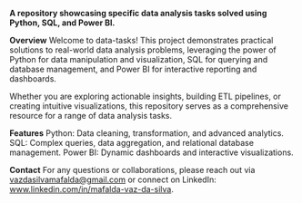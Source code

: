 **A repository showcasing specific data analysis tasks solved using Python, SQL, and Power BI.**

**Overview**
Welcome to data-tasks! This project demonstrates practical solutions to real-world data analysis problems, leveraging the power of Python for data manipulation and visualization, SQL for querying and database management, and Power BI for interactive reporting and dashboards.

Whether you are exploring actionable insights, building ETL pipelines, or creating intuitive visualizations, this repository serves as a comprehensive resource for a range of data analysis tasks.

**Features**
Python: Data cleaning, transformation, and advanced analytics.
SQL: Complex queries, data aggregation, and relational database management.
Power BI: Dynamic dashboards and interactive visualizations.


**Contact**
For any questions or collaborations, please reach out via vazdasilvamafalda@gmail.com or connect on LinkedIn: www.linkedin.com/in/mafalda-vaz-da-silva.

